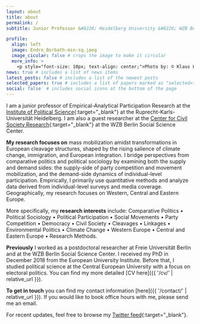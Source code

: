 ```yaml
---
layout: about
title: about
permalink: /
subtitle: Junior Professor &#8226; Heidelberg University &#8226; WZB Berlin Social Science Center

profile:
  align: left
  image: Endre_Borbath-min-sq.jpeg
  image_cicular: false # crops the image to make it circular
  more_info: >
    <p style="font-size: 10px; text-align: center;">Photo by: © Klaus Landry</p>
news: true # includes a list of news items
latest_posts: false # includes a list of the newest posts
selected_papers: true # includes a list of papers marked as "selected={true}"
social: false  # includes social icons at the bottom of the page
---
```


I am a junior professor of Empirical-Analytical Participation Research at the [Institute of Political Science](https://www.uni-heidelberg.de/politikwissenschaften/){:target="_blank"} at the Ruprecht-Karls-Universität Heidelberg. I am also a guest researcher at the [Center for Civil Society Research](https://www.wzb.eu/en/research/trans-sectoral-research/center-for-civil-society-research){:target="_blank"} at the WZB Berlin Social Science Center.

__My research focuses on__ mass mobilization amidst transformations in European cleavage structures, shaped by the rising salience of climate change, immigration, and European integration. I bridge perspectives from comparative politics and political sociology by examining both the supply and demand sides: the supply-side of party competition and movement mobilization, and the demand-side dynamics of individual-level participation. Empirically, I primarily use quantitative methods and analyze data derived from individual-level surveys and media coverage. Geographically, my research focuses on Western, Central and Eastern Europe. 

More specifically, my __research interests__ include: Comparative Politics &#8226; Political Sociology &#8226; Political Participation &#8226; Social Movements &#8226; Party Competition &#8226; Democracy &#8226; Civil Society &#8226; Cleavages &#8226; Linkages &#8226; Environmental Politics &#8226; Climate Change &#8226; Western Europe &#8226; Central and Eastern Europe &#8226; Research Methods.

__Previously__ I worked as a postdoctoral researcher at Freie Universität Berlin and at the WZB Berlin Social Science Center. I received my PhD in December 2018 from the European University Institute. Before that, I studied political science at the Central European University with a focus on electoral politics. You can find my more detailed [CV here]({{ '/cv/' | relative_url }}).

__To get in touch__ you can find my contact information [here]({{ '/contact/' | relative_url }}). If you would like to book office hours with me, please send me an email.

For recent updates, feel free to browse my [Twitter feed](https://twitter.com/eborbath){:target="_blank"}.

